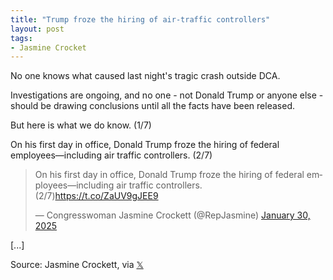 ```yaml
---
title: "Trump froze the hiring of air-traffic controllers"
layout: post
tags:
- Jasmine Crocket
---
```


No one knows what caused last night's tragic crash outside DCA.

Investigations are ongoing, and no one - not Donald Trump or anyone else - should be drawing conclusions until all the facts have been released.

But here is what we do know. (1/7) 

On his first day in office, Donald Trump froze the hiring of federal employees—including air traffic controllers. (2/7)

<blockquote class="twitter-tweet"><p lang="en" dir="ltr">On his first day in office, Donald Trump froze the hiring of federal employees—including air traffic controllers. (2/7)<a href="https://t.co/ZaUV9gJEE9">https://t.co/ZaUV9gJEE9</a></p>&mdash; Congresswoman Jasmine Crockett (@RepJasmine) <a href="https://twitter.com/RepJasmine/status/1885064458650726612?ref_src=twsrc%5Etfw">January 30, 2025</a></blockquote> <script async src="https://platform.twitter.com/widgets.js" charset="utf-8"></script>

[...]

Source: Jasmine Crockett, via [𝕏](https://x.com)
